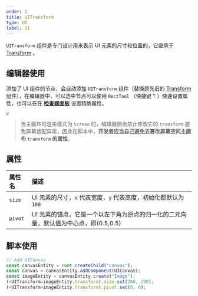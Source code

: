 ```yaml
---
order: 1
title: UITransform
type: UI
label: UI
---
```


`UITransform` 组件是专门设计用来表示 UI 元素的尺寸和位置的，它继承于 [Transform](/apis/core/#Transform) 。

## 编辑器使用

添加了 UI 组件的节点，会自动添加 `UITransform` 组件（替换原先旧的 [Transform](/apis/core/#Transform) 组件），在编辑器中，可以选中节点可以使用 `RectTool` （快捷键 `T` ）快速设置属性，也可以在在 **[检查器面板](/docs/interface/inspector)** 设置精确属性。

<img src="https://mdn.alipayobjects.com/huamei_yo47yq/afts/img/A*hJ81TKtDKLIAAAAAAAAAAAAAehuCAQ/original" style="zoom:50%;" />

> 当主画布的渲染模式为 `Screen` 时，编辑器侧会禁止修改它的 `transform` 避免屏幕适配异常，因此在脚本中，**开发者应当自己避免去篡改屏幕空间主画布 `transform` 的属性**。

## 属性

| 属性名  | 描述                                                                                 |
| :------ | :----------------------------------------------------------------------------------- |
| `size`  | UI 元素的尺寸，`x` 代表宽度，`y` 代表高度，初始化都默认为 `100`                      |
| `pivot` | UI 元素的锚点，它是一个以左下角为原点的归一化的二元向量，默认值为中心点，即(0.5,0.5) |

## 脚本使用

```typescript
// Add UICanvas
const canvasEntity = root.createChild("canvas");
const canvas = canvasEntity.addComponent(UICanvas);
const imageEntity = canvasEntity.create("Image");
(<UITransform>imageEntity.transform).size.set(200, 200);
(<UITransform>imageEntity.transform).pivot.set(0, 0);
```
